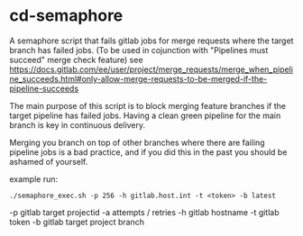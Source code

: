 # cd-semaphore

A semaphore script that fails gitlab jobs for merge requests where the target branch has failed jobs.
(To be used in cojunction with "Pipelines must succeed" merge check feature) see https://docs.gitlab.com/ee/user/project/merge_requests/merge_when_pipeline_succeeds.html#only-allow-merge-requests-to-be-merged-if-the-pipeline-succeeds

The main purpose of this script is to block merging feature branches if the target pipeline has failed jobs.
Having a clean green pipeline for the main branch is key in continuous delivery. 

Merging you branch on top of other branches where there are failing pipeline jobs is a bad practice, and if you did this in the past you should be ashamed of yourself.

example run:
```
./semaphore_exec.sh -p 256 -h gitlab.host.int -t <token> -b latest
```

-p gitlab target projectid
-a attempts / retries 
-h gitlab hostname
-t gitlab token 
-b gitlab target project branch
